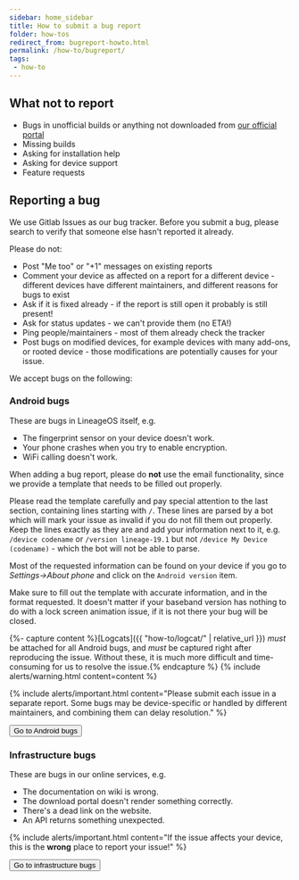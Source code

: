 ```yaml
---
sidebar: home_sidebar
title: How to submit a bug report
folder: how-tos
redirect_from: bugreport-howto.html
permalink: /how-to/bugreport/
tags:
 - how-to
---
```


## What not to report
  - Bugs in unofficial builds or anything not downloaded from [our official portal](https://download.lineageos.org/)
  - Missing builds
  - Asking for installation help
  - Asking for device support
  - Feature requests

## Reporting a bug

We use Gitlab Issues as our bug tracker. Before you submit a bug, please search to verify that someone else hasn't reported it already.

Please do not:
- Post "Me too" or "+1" messages on existing reports
- Comment your device as affected on a report for a different device - different devices have different maintainers, and different reasons for bugs to exist
- Ask if it is fixed already - if the report is still open it probably is still present!
- Ask for status updates - we can't provide them (no ETA!)
- Ping people/maintainers - most of them already check the tracker
- Post bugs on modified devices, for example devices with many add-ons, or rooted device - those modifications are potentially causes for your issue.

We accept bugs on the following:

### Android bugs

These are bugs in LineageOS itself, e.g.
  - The fingerprint sensor on your device doesn't work.
  - Your phone crashes when you try to enable encryption.
  - WiFi calling doesn't work.

When adding a bug report, please do **not** use the email functionality, since we provide a template that needs to be filled out properly.

Please read the template carefully and pay special attention to the last section, containing lines starting with `/`.
These lines are parsed by a bot which will mark your issue as invalid if you do not fill them out properly.
Keep the lines exactly as they are and add your information next to it, e.g. `/device codename` or `/version lineage-19.1` but not `/device My Device (codename)` - which the bot will not be able to parse.

Most of the requested information can be found on your device if you go to *Settings->About phone* and click on the `Android version` item.

Make sure to fill out the template with accurate information, and in the format requested. It doesn't matter if your baseband version has nothing to do with a lock screen animation issue, if it is not there your bug will be closed.

  {%- capture content %}[Logcats]({{ "how-to/logcat/" | relative_url }}) *must* be attached for all Android bugs, and *must* be captured right after reproducing the issue. Without these, it is much more difficult and time-consuming for us to resolve the issue.{% endcapture %}
  {% include alerts/warning.html content=content %}

{% include alerts/important.html content="Please submit each issue in a separate report. Some bugs may be device-specific or handled by different maintainers, and combining them can delay resolution." %}

<a href="https://gitlab.com/LineageOS/issues/android/-/issues"><button class="btn btn-primary">Go to Android bugs</button></a>

### Infrastructure bugs

These are bugs in our online services, e.g.
  - The documentation on wiki is wrong.
  - The download portal doesn't render something correctly.
  - There's a dead link on the website.
  - An API returns something unexpected.

  {% include alerts/important.html content="If the issue affects your device, this is the **wrong** place to report your issue!" %}

<a href="https://gitlab.com/LineageOS/issues/infra/-/issues"><button class="btn btn-primary">Go to infrastructure bugs</button></a>
